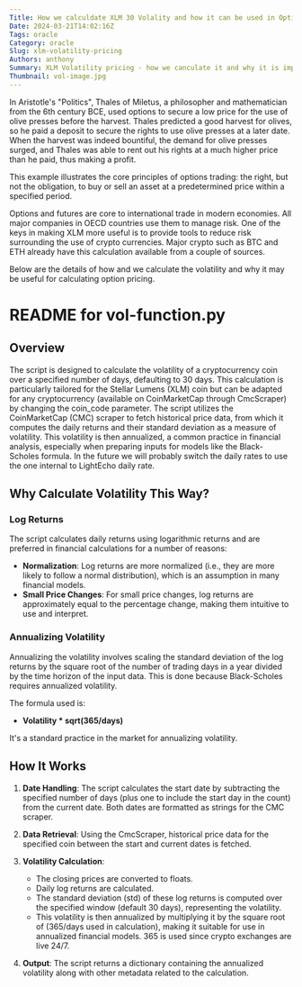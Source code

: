 ```yaml
---
Title: How we calculdate XLM 30 Volality and how it can be used in Option pricing
Date: 2024-03-21T14:02:16Z
Tags: oracle
Category: oracle
Slug: xlm-volatility-pricing
Authors: anthony
Summary: XLM Volatility pricing - how we canculate it and why it is important.
Thumbnail: vol-image.jpg
---
```



In Aristotle's "Politics", Thales of Miletus, a philosopher and mathematician from the 6th century BCE, used options to secure a low price for the use of olive presses before the harvest. Thales predicted a good harvest for olives, so he paid a deposit to secure the rights to use olive presses at a later date. When the harvest was indeed bountiful, the demand for olive presses surged, and Thales was able to rent out his rights at a much higher price than he paid, thus making a profit.

This example illustrates the core principles of options trading: the right, but not the obligation, to buy or sell an asset at a predetermined price within a specified period.

Options and futures are core to international trade in modern economies. All major companies in OECD countries use them to manage risk. One of the keys in making XLM more useful is to provide tools to reduce risk surrounding the use of crypto currencies. Major crypto such as BTC and ETH already have this calculation available from a couple of sources.

Below are the details of how and we calculate the volatility and why it may be useful for calculating option pricing.

# README for vol-function.py

## Overview

The script is designed to calculate the volatility of a cryptocurrency coin over a specified number of days, defaulting to 30 days. This calculation is particularly tailored for the Stellar Lumens (XLM) coin but can be adapted for any cryptocurrency (available on CoinMarketCap through CmcScraper) by changing the coin_code parameter. The script utilizes the CoinMarketCap (CMC) scraper to fetch historical price data, from which it computes the daily returns and their standard deviation as a measure of volatility. This volatility is then annualized, a common practice in financial analysis, especially when preparing inputs for models like the Black-Scholes formula. In the future we will probably switch the daily rates to use the one internal to LightEcho daily rate.

## Why Calculate Volatility This Way?

### Log Returns

The script calculates daily returns using logarithmic returns and are preferred in financial calculations for a number of reasons:

- **Normalization**: Log returns are more normalized (i.e., they are more likely to follow a normal distribution), which is an assumption in many financial models.
- **Small Price Changes**: For small price changes, log returns are approximately equal to the percentage change, making them intuitive to use and interpret.

### Annualizing Volatility

Annualizing the volatility involves scaling the standard deviation of the log returns by the square root of the number of trading days in a year divided by the time horizon of the input data. This is done because Black-Scholes requires annualized volatility.

The formula used is:

- **Volatility * sqrt(365/days)**

It's a standard practice in the market for annualizing volatility.

## How It Works

1. **Date Handling**: The script calculates the start date by subtracting the specified number of days (plus one to include the start day in the count) from the current date. Both dates are formatted as strings for the CMC scraper.

2. **Data Retrieval**: Using the CmcScraper, historical price data for the specified coin between the start and current dates is fetched.

3. **Volatility Calculation**:
    - The closing prices are converted to floats.
    - Daily log returns are calculated.
    - The standard deviation (std) of these log returns is computed over the specified window (default 30 days), representing the volatility.
    - This volatility is then annualized by multiplying it by the square root of (365/days used in calculation), making it suitable for use in annualized financial models. 365 is used since crypto exchanges are live 24/7.

4. **Output**: The script returns a dictionary containing the annualized volatility along with other metadata related to the calculation.

